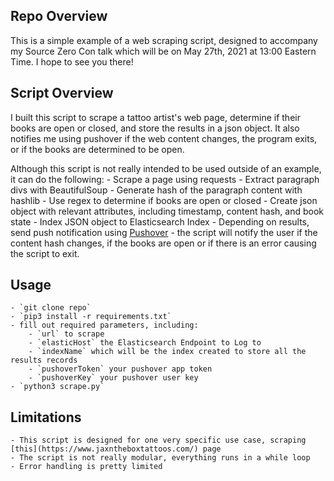 ## Repo Overview
This is a simple example of a web scraping script, designed to accompany my Source Zero Con talk which will be on May 27th, 2021 at 13:00 Eastern Time. I hope to see you there!

## Script Overview
I built this script to scrape a tattoo artist's web page, determine if their books are open or closed, and store the results in a json object. It also notifies me using pushover if the web content changes, the program exits, or if the books are determined to be open.

Although this script is not really intended to be used outside of an example, it can do the following:
	- Scrape a page using requests
	- Extract paragraph divs with BeautifulSoup
	- Generate hash of the paragraph content with hashlib
	- Use regex to determine if books are open or closed
	- Create json object with relevant attributes, including timestamp, content hash, and book state
	- Index JSON object to Elasticsearch Index
	- Depending on results, send push notification using [Pushover](https://pushover.net/)
		- the script will notify the user if the content hash changes, if the books are open or if there is an error causing the script to exit.

## Usage
	- `git clone repo`
	- `pip3 install -r requirements.txt`
	- fill out required parameters, including:
		- `url` to scrape
		- `elasticHost` the Elasticsearch Endpoint to Log to 
		- `indexName` which will be the index created to store all the results records
		- `pushoverToken` your pushover app token
		- `pushoverKey` your pushover user key
	- `python3 scrape.py`

## Limitations
	- This script is designed for one very specific use case, scraping [this](https://www.jaxntheboxtattoos.com/) page
	- The script is not really modular, everything runs in a while loop
	- Error handling is pretty limited 
